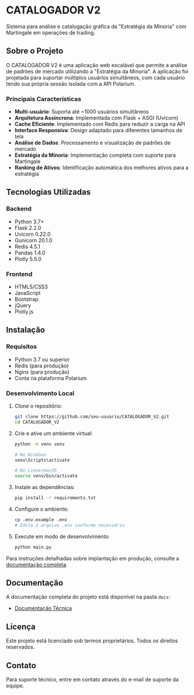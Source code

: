 # CATALOGADOR V2

Sistema para análise e catalogação gráfica da "Estratégia da Minoria" com Martingale em operações de trading.

## Sobre o Projeto

O CATALOGADOR V2 é uma aplicação web escalável que permite a análise de padrões de mercado utilizando a "Estratégia da Minoria". A aplicação foi projetada para suportar múltiplos usuários simultâneos, com cada usuário tendo sua própria sessão isolada com a API Polarium.

### Principais Características

- **Multi-usuário**: Suporta até ~1000 usuários simultâneos
- **Arquitetura Assíncrona**: Implementada com Flask + ASGI (Uvicorn)
- **Cache Eficiente**: Implementado com Redis para reduzir a carga na API
- **Interface Responsiva**: Design adaptado para diferentes tamanhos de tela
- **Análise de Dados**: Processamento e visualização de padrões de mercado
- **Estratégia da Minoria**: Implementação completa com suporte para Martingale
- **Ranking de Ativos**: Identificação automática dos melhores ativos para a estratégia

## Tecnologias Utilizadas

### Backend
- Python 3.7+
- Flask 2.2.0
- Uvicorn 0.22.0
- Gunicorn 20.1.0
- Redis 4.5.1
- Pandas 1.4.0
- Plotly 5.5.0

### Frontend
- HTML5/CSS3
- JavaScript
- Bootstrap
- jQuery
- Plotly.js

## Instalação

### Requisitos

- Python 3.7 ou superior
- Redis (para produção)
- Nginx (para produção)
- Conta na plataforma Polarium

### Desenvolvimento Local

1. Clone o repositório:
   ```bash
   git clone https://github.com/seu-usuario/CATALOGADOR_V2.git
   cd CATALOGADOR_V2
   ```

2. Crie e ative um ambiente virtual:
   ```bash
   python -m venv venv
   
   # No Windows
   venv\Scripts\activate
   
   # No Linux/macOS
   source venv/bin/activate
   ```

3. Instale as dependências:
   ```bash
   pip install -r requirements.txt
   ```

4. Configure o ambiente:
   ```bash
   cp .env.example .env
   # Edite o arquivo .env conforme necessário
   ```

5. Execute em modo de desenvolvimento:
   ```bash
   python main.py
   ```

Para instruções detalhadas sobre implantação em produção, consulte a [documentação completa](docs/catalogador_documentacao.md).

## Documentação

A documentação completa do projeto está disponível na pasta `docs`:

- [Documentação Técnica](docs/catalogador_documentacao.md)

## Licença

Este projeto está licenciado sob termos proprietários. Todos os direitos reservados.

## Contato

Para suporte técnico, entre em contato através do e-mail de suporte da equipe. 